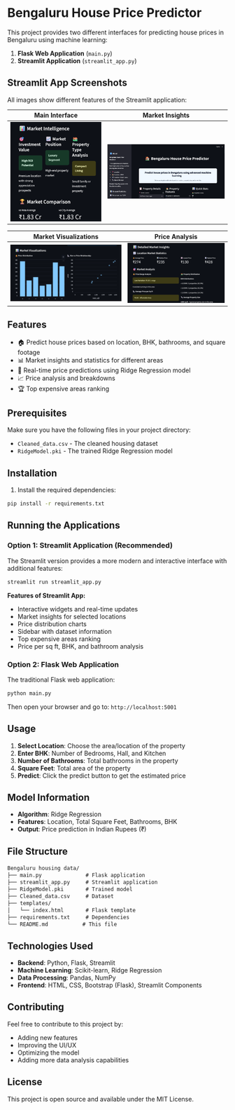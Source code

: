# Bengaluru House Price Predictor

This project provides two different interfaces for predicting house prices in Bengaluru using machine learning:

1. **Flask Web Application** (`main.py`)
2. **Streamlit Application** (`streamlit_app.py`)

## Streamlit App Screenshots

All images show different features of the Streamlit application:

| Main Interface | Market Insights |
|----------------|----------------|
| ![Main Interface](https://github.com/gagandeep1763/Bengaluru_house_data_prediction/blob/main/image%201.png?raw=true) | ![Market Insights](https://github.com/gagandeep1763/Bengaluru_house_data_prediction/blob/main/image%202.png?raw=true) |

| Market Visualizations | Price Analysis |
|-------------------|----------------|
| ![Top Expensive Areas](https://github.com/gagandeep1763/Bengaluru_house_data_prediction/blob/main/image%203.png?raw=true) | ![Price Analysis](https://github.com/gagandeep1763/Bengaluru_house_data_prediction/blob/main/image%204.png?raw=true) |


## Features

- 🏠 Predict house prices based on location, BHK, bathrooms, and square footage
- 📊 Market insights and statistics for different areas
- 🎯 Real-time price predictions using Ridge Regression model
- 📈 Price analysis and breakdowns
- 🏆 Top expensive areas ranking

## Prerequisites

Make sure you have the following files in your project directory:
- `Cleaned_data.csv` - The cleaned housing dataset
- `RidgeModel.pki` - The trained Ridge Regression model

## Installation

1. Install the required dependencies:

```bash
pip install -r requirements.txt
```

## Running the Applications

### Option 1: Streamlit Application (Recommended)

The Streamlit version provides a more modern and interactive interface with additional features:

```bash
streamlit run streamlit_app.py
```

**Features of Streamlit App:**
- Interactive widgets and real-time updates
- Market insights for selected locations
- Price distribution charts
- Sidebar with dataset information
- Top expensive areas ranking
- Price per sq ft, BHK, and bathroom analysis

### Option 2: Flask Web Application

The traditional Flask web application:

```bash
python main.py
```

Then open your browser and go to: `http://localhost:5001`

## Usage

1. **Select Location**: Choose the area/location of the property
2. **Enter BHK**: Number of Bedrooms, Hall, and Kitchen
3. **Number of Bathrooms**: Total bathrooms in the property
4. **Square Feet**: Total area of the property
5. **Predict**: Click the predict button to get the estimated price

## Model Information

- **Algorithm**: Ridge Regression
- **Features**: Location, Total Square Feet, Bathrooms, BHK
- **Output**: Price prediction in Indian Rupees (₹)

## File Structure

```
Bengaluru housing data/
├── main.py              # Flask application
├── streamlit_app.py     # Streamlit application
├── RidgeModel.pki       # Trained model
├── Cleaned_data.csv     # Dataset
├── templates/
│   └── index.html       # Flask template
├── requirements.txt     # Dependencies
└── README.md           # This file
```

## Technologies Used

- **Backend**: Python, Flask, Streamlit
- **Machine Learning**: Scikit-learn, Ridge Regression
- **Data Processing**: Pandas, NumPy
- **Frontend**: HTML, CSS, Bootstrap (Flask), Streamlit Components

## Contributing

Feel free to contribute to this project by:
- Adding new features
- Improving the UI/UX
- Optimizing the model
- Adding more data analysis capabilities

## License

This project is open source and available under the MIT License.
